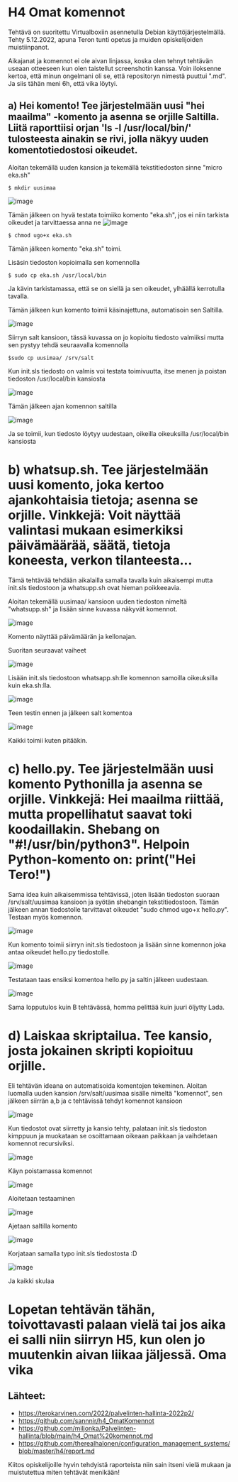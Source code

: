 # H4 Omat komennot

Tehtävä on suoritettu Virtualboxiin asennetulla Debian käyttöjärjestelmällä. Tehty 5.12.2022, apuna Teron tunti opetus ja muiden opiskelijoiden muistiinpanot. 

Aikajanat ja komennot ei ole aivan linjassa, koska olen tehnyt tehtävän useaan otteeseen kun olen taistellut screenshotin kanssa. Voin iloksenne kertoa, että minun ongelmani oli se, että repositoryn nimestä puuttui ".md". Ja siis tähän meni 6h, että vika löytyi.

## a) Hei komento! Tee järjestelmään uusi "hei maailma" -komento ja asenna se orjille Saltilla. Liitä raporttiisi orjan 'ls -l /usr/local/bin/' tulosteesta   ainakin se rivi, jolla näkyy uuden komentotiedostosi oikeudet.

Aloitan tekemällä uuden kansion ja tekemällä tekstitiedoston sinne "micro eka.sh"

    $ mkdir uusimaa

![image](https://user-images.githubusercontent.com/117892213/205673214-cd3f50ea-dd8b-40a9-9836-93f53f754760.png)

Tämän jälkeen on hyvä testata toimiiko komento "eka.sh", jos ei niin tarkista oikeudet ja tarvittaessa anna ne
![image](https://user-images.githubusercontent.com/117892213/205674085-afdde15d-5721-418f-9885-c34d73225e78.png)


    $ chmod ugo+x eka.sh

Tämän jälkeen komento "eka.sh" toimi.

Lisäsin tiedoston kopioimalla sen komennolla 

    $ sudo cp eka.sh /usr/local/bin

Ja kävin tarkistamassa, että se on siellä ja sen oikeudet, ylhäällä kerrotulla tavalla.

Tämän jälkeen kun komento toimii käsinajettuna, automatisoin sen Saltilla.

![image](https://user-images.githubusercontent.com/117892213/205674442-4cc109b3-6e70-4b99-88f1-f9b8718f8b93.png)

Siirryn salt kansioon, tässä kuvassa on jo kopioitu tiedosto valmiiksi mutta sen pystyy tehdä seuraavalla komennolla

    $sudo cp uusimaa/ /srv/salt

Kun init.sls tiedosto on valmis voi testata toimivuutta, itse menen ja poistan tiedoston /usr/local/bin kansiosta
   
![image](https://user-images.githubusercontent.com/117892213/205675127-0689df54-f2b3-4777-8e76-e71fd0557b2a.png)

Tämän jälkeen ajan komennon saltilla
    
![image](https://user-images.githubusercontent.com/117892213/205675641-f128bf56-f523-4ba9-80dc-a7cc1611a888.png)

Ja se toimii, kun tiedosto löytyy uudestaan, oikeilla oikeuksilla /usr/local/bin kansiosta

# b) whatsup.sh. Tee järjestelmään uusi komento, joka kertoo ajankohtaisia tietoja; asenna se orjille. Vinkkejä: Voit näyttää valintasi mukaan esimerkiksi päivämäärää, säätä, tietoja koneesta, verkon tilanteesta...

Tämä tehtävää tehdään aikalailla samalla tavalla kuin aikaisempi mutta init.sls tiedostoon ja whatsupp.sh ovat hieman poikkeeavia. 

Aloitan tekemällä uusimaa/ kansioon uuden tiedoston nimeltä "whatsupp.sh" ja lisään sinne kuvassa näkyvät komennot.

![image](https://user-images.githubusercontent.com/117892213/205684725-b4fffb12-142c-4103-a6e5-001f4d71059e.png)

Komento näyttää päivämäärän ja kellonajan.

Suoritan seuraavat vaiheet

![image](https://user-images.githubusercontent.com/117892213/205685190-a5115b6a-30cd-4134-9911-82d8ef8c197e.png)

Lisään init.sls tiedostoon whatsapp.sh:lle komennon samoilla oikeuksilla kuin eka.sh:lla.

![image](https://user-images.githubusercontent.com/117892213/205685642-d2016673-5086-4846-9ae4-a53ecf523a35.png)

Teen testin ennen ja jälkeen salt komentoa

![image](https://user-images.githubusercontent.com/117892213/205686007-23366d6b-a524-4cf1-8784-382a059eac90.png)

Kaikki toimii kuten pitääkin.

# c) hello.py. Tee järjestelmään uusi komento Pythonilla ja asenna se orjille. Vinkkejä: Hei maailma riittää, mutta propellihatut saavat toki koodaillakin. Shebang on "#!/usr/bin/python3". Helpoin Python-komento on: print("Hei Tero!")

Sama idea kuin aikaisemmissa tehtävissä, joten lisään tiedoston suoraan /srv/salt/uusimaa kansioon ja syötän shebangin tekstitiedostoon. Tämän jälkeen annan tiedostolle tarvittavat oikeudet "sudo chmod ugo+x hello.py". Testaan myös komennon.

![image](https://user-images.githubusercontent.com/117892213/205687170-2c7e9418-7626-4dbc-a8ad-714908ab90ce.png)

Kun komento toimii siirryn init.sls tiedostoon ja lisään sinne komennon joka antaa oikeudet hello.py tiedostolle.

![image](https://user-images.githubusercontent.com/117892213/205687417-2cf0aee4-1e26-4a1b-84ef-760e42f9c280.png)

Testataan taas ensiksi komentoa hello.py ja saltin jälkeen uudestaan.

![image](https://user-images.githubusercontent.com/117892213/205688151-b2fb43d1-ee4d-4cc4-9775-7535e9f6102e.png)

Sama lopputulos kuin B tehtävässä, homma pelittää kuin juuri öljytty Lada.

# d) Laiskaa skriptailua. Tee kansio, josta jokainen skripti kopioituu orjille.

Eli tehtävän ideana on automatisoida komentojen tekeminen.
Aloitan luomalla uuden kansion /srv/salt/uusimaa sisälle nimeltä "komennot", sen jälkeen siirrän a,b ja c tehtävissä tehdyt komennot kansioon

![image](https://user-images.githubusercontent.com/117892213/205690460-4b0574c8-3494-445e-8726-893e94a91b03.png)

Kun tiedostot ovat siirretty ja kansio tehty, palataan init.sls tiedoston kimppuun ja muokataan se osoittamaan oikeaan paikkaan ja vaihdetaan komennot recursiviksi. 

![image](https://user-images.githubusercontent.com/117892213/205691993-db56942a-7841-4cc5-aeed-d5423992a307.png)

Käyn poistamassa komennot

![image](https://user-images.githubusercontent.com/117892213/205691894-d7b99cc1-b228-402d-a541-8a86cd12972b.png)

Aloitetaan testaaminen

![image](https://user-images.githubusercontent.com/117892213/205692213-4927f663-cfbb-4659-9bf8-078772fd78e6.png)

Ajetaan saltilla komento

![image](https://user-images.githubusercontent.com/117892213/205692671-3357aa07-1d48-4f0b-a3cd-c4dc0a72535e.png)

Korjataan samalla typo init.sls tiedostosta :D

![image](https://user-images.githubusercontent.com/117892213/205692795-dbb5ed9e-803d-4646-aff5-e331f74c2a3e.png)

Ja kaikki skulaa

# Lopetan tehtävän tähän, toivottavasti palaan vielä tai jos aika ei salli niin siirryn H5, kun olen jo muutenkin aivan liikaa jäljessä. Oma vika

## Lähteet:

- https://terokarvinen.com/2022/palvelinten-hallinta-2022p2/
- https://github.com/sannnir/h4_OmatKomennot
- https://github.com/miljonka/Palvelinten-hallinta/blob/main/h4_Omat%20komennot.md
- https://github.com/therealhalonen/configuration_management_systems/blob/master/h4/report.md

Kiitos opiskelijoille hyvin tehdyistä raporteista niin sain itseni vielä mukaan ja muistutettua miten tehtävät menikään!
